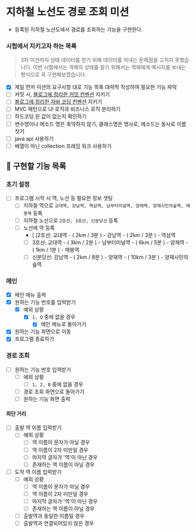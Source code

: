 # 지하철 노선도 경로 조회 미션
- 등록된 지하철 노선도에서 경로를 조회하는 기능을 구현한다.

### 시험에서 지키고자 하는 목록

> 3차 미션까지 상태 데이터를 얻기 위해 데이터를 꺼내는 문제점을 고치지 못했습니다.
이번 시험에서는 객체의 상태를 알기 위해서는 객체에게 메시지를 보내는 형식으로 꼭 구현해보겠습니다.

- [x]  제일 먼저 미션의 요구사항 대로 기능 목록 대략적 작성하여 필요한 기능 파악
- [ ]  커밋 시, [블로그에 정리한 커밋 컨벤션](https://velog.io/@new_wisdom/Clean-Coding-Commit-Message-Conventions) 지키기
- [ ]  [블로그에 정리한 자바 코딩 컨벤션](https://velog.io/@new_wisdom/JAVA-Google-Java-Style-Guide-%EB%B2%88%EC%97%AD) 지키기
- [ ]  MVC 패턴으로 UI 로직과 비즈니스 로직 분리하기
- [ ]  하드코딩 된 값이 없는지 확인하기
- [ ]  변수명이나 메소드 명은 축약하지 않기, 클래스명은 명사로, 메소드는 동사로 이름 짓기
- [ ]  java api 사용하기
- [ ]  배열이 아닌 collection 프레임 워크 사용하기

## 📃 구현할 기능 목록
### 초기 설정
- [ ]  프로그램 시작 시 역, 노선 등 필요한 정보 셋팅
    - [ ]  지하철 역으로 ```교대역, 강남역, 역삼역, 남부터미널역, 양재역, 양재시민의숲역, 매봉역``` 등록
    - [ ]  지하철 노선으로 ```2호선, 3호선, 신분당선``` 등록
    - [ ]  노선에 역 등록
    	- [ ]2호선: 교대역 - ( 2km / 3분 ) - 강남역 - ( 2km / 3분 ) - 역삼역
        - [ ] 3호선: 교대역 - ( 3km / 2분 ) - 남부터미널역 - ( 6km / 5분 ) - 양재역 - ( 1km / 1분 ) - 매봉역
        - [ ] 신분당선: 강남역 - ( 2km / 8분 ) - 양재역 - ( 10km / 3분 ) - 양재시민의숲역
       
### 메인 
- [x] 메인 메뉴 출력
- [x] 원하는 기능 번호를 입력받기 
    - [x]  예외 상황
        - [x]  ```1, Q```  중에 없을 경우
            - [x] 메인 메뉴로 돌아가기
- [x] 원하는 기능 화면으로 이동
- [x] 프로그램 종료하기
### 경로 조회
- [ ]  원하는 기능 번호 입력받기
    - [ ]  예외 상황 
        - [ ]  ```1, 2, B```  중에 없을 경우
    - [ ]  경로 조회 화면으로 돌아가기
    - [ ]  원하는 기능 화면 출력
#### 최단 거리
- [ ]  출발 역 이름 입력받기
    - [ ]  예외 상황 
        - [ ]  역 이름이 문자가 아닐 경우
        - [ ]  역 이름이 2자 미만일 경우
        - [ ]  마지막 글자가 '역'이 아닌 경우
        - [ ]  존재하는 역 이름이 아닐 경우
- [ ]  도착 역 이름 입력받기
    - [ ]  예외 상황 
        - [ ]  역 이름이 문자가 아닐 경우
        - [ ]  역 이름이 2자 미만일 경우
        - [ ]  마지막 글자가 '역'이 아닌 경우
        - [ ]  존재하는 역 이름이 아닐 경우
	- [ ]  출발역과 동일한 이름일 경우
	- [ ]  출발역과 연결되어있지 않은 경우